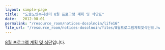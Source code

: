 ```yaml
---
layout: simple-page
title:  "도솔노인복지센터 8월 프로그램 계획 및 식단표"
date:   2012-08-01
permalink: "/resource_room/notices-dosolnoin/life16"
file_url: "/resource_room/notices-dosolnoin/files/8월프로그램계획및식단표.hwp"
---
```


[8월 프로그램 계획 및 식단](/resource_room/notices-dosolnoin/files/8월프로그램계획및식단표.hwp)입니다.
